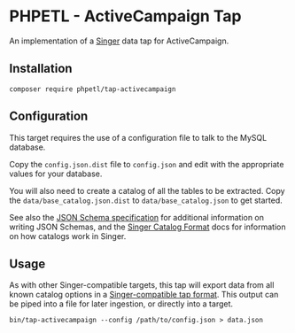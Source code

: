 # PHPETL - ActiveCampaign Tap

An implementation of a [Singer](https://www.singer.io/) data tap for ActiveCampaign.

## Installation

    composer require phpetl/tap-activecampaign

## Configuration

This target requires the use of a configuration file to talk to the MySQL database.

Copy the `config.json.dist` file to `config.json` and edit with the appropriate values for your database.

You will also need to create a catalog of all the tables to be extracted. Copy the `data/base_catalog.json.dist` to `data/base_catalog.json` to get started. 

See also the [JSON Schema specification](https://json-schema.org/understanding-json-schema/) for additional information on writing JSON Schemas, and the [Singer Catalog Format](https://github.com/singer-io/getting-started/blob/master/docs/SPEC.md#catalog) docs for information on how catalogs work in Singer.

## Usage

As with other Singer-compatible targets, this tap will export data from all known catalog options in a [Singer-compatible tap format](https://github.com/singer-io/getting-started/blob/master/docs/SPEC.md#output). This output can be piped into a file for later ingestion, or directly into a target.

    bin/tap-activecampaign --config /path/to/config.json > data.json
